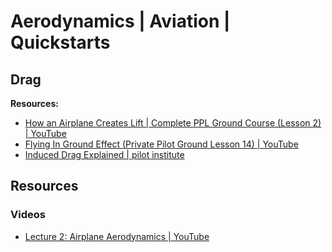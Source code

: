 # Aerodynamics | Aviation | Quickstarts

## Drag


**Resources:** 
- [How an Airplane Creates Lift | Complete PPL Ground Course (Lesson 2) | YouTube](https://www.youtube.com/watch?v=-FmHg04rleg)
- [Flying In Ground Effect (Private Pilot Ground Lesson 14) | YouTube](https://www.youtube.com/watch?v=ATrffK4Yp4c)
- [Induced Drag Explained | pilot institute](https://pilotinstitute.com/induced-drag-explained/)

## Resources
### Videos
- [Lecture 2: Airplane Aerodynamics | YouTube](https://www.youtube.com/watch?v=edLnZgF9mUg)
